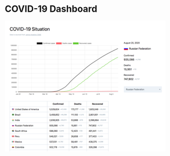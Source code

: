 # COVID-19 Dashboard

![alt text](https://github.com/constzaytsev/covid-19-dashboard/blob/master/src/assets/covid-19.png?raw=true)
